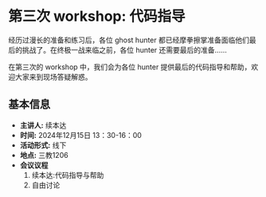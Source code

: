 # 第三次 workshop: 代码指导

经历过漫长的准备和练习后，各位 ghost hunter 都已经摩拳擦掌准备面临他们最后的挑战了。在终极一战来临之前，各位 hunter 还需要最后的准备......

在第三次的 workshop 中，我们会为各位 hunter 提供最后的代码指导和帮助，欢迎大家来到现场答疑解惑。

## 基本信息

- **主讲人:** 续本达
- **时间:** 2024年12月15日 13：30-16：00
- **活动形式:** 线下
- **地点:** 三教1206
- **会议议程**
  1. 续本达:代码指导与帮助
  2. 自由讨论